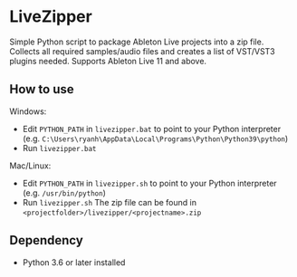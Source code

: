 # LiveZipper
 Simple Python script to package Ableton Live projects into a zip file. Collects all required samples/audio files and creates a list of VST/VST3 plugins needed. Supports Ableton Live 11 and above.
## How to use
 Windows:
 - Edit `PYTHON_PATH` in `livezipper.bat` to point to your Python interpreter (e.g. `C:\Users\ryanh\AppData\Local\Programs\Python\Python39\python`)
 - Run `livezipper.bat` 
 
 Mac/Linux:
 - Edit `PYTHON_PATH` in `livezipper.sh` to point to your Python interpreter (e.g. `/usr/bin/python`)
 - Run `livezipper.sh`
 The zip file can be found in `<projectfolder>/livezipper/<projectname>.zip`
## Dependency
- Python 3.6 or later installed